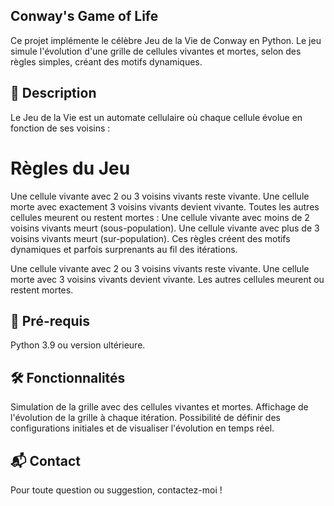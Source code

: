 ## Conway's Game of Life
Ce projet implémente le célèbre Jeu de la Vie de Conway en Python. Le jeu simule l'évolution d'une grille de cellules vivantes et mortes, selon des règles simples, créant des motifs dynamiques.

## 📖 Description
Le Jeu de la Vie est un automate cellulaire où chaque cellule évolue en fonction de ses voisins :

# Règles du Jeu
Une cellule vivante avec 2 ou 3 voisins vivants reste vivante.
Une cellule morte avec exactement 3 voisins vivants devient vivante.
Toutes les autres cellules meurent ou restent mortes :
Une cellule vivante avec moins de 2 voisins vivants meurt (sous-population).
Une cellule vivante avec plus de 3 voisins vivants meurt (sur-population).
Ces règles créent des motifs dynamiques et parfois surprenants au fil des itérations.

Une cellule vivante avec 2 ou 3 voisins vivants reste vivante.
Une cellule morte avec 3 voisins vivants devient vivante.
Les autres cellules meurent ou restent mortes.

## 🚀 Pré-requis
Python 3.9 ou version ultérieure.

## 🛠️ Fonctionnalités
Simulation de la grille avec des cellules vivantes et mortes.
Affichage de l'évolution de la grille à chaque itération.
Possibilité de définir des configurations initiales et de visualiser l'évolution en temps réel.

## 📬 Contact
Pour toute question ou suggestion, contactez-moi !

